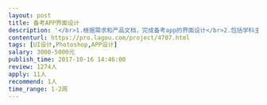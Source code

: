 ```yaml
---                
layout: post       
title: 备考APP界面设计           
description: '</br>1.根据需求和产品文档，完成备考app的界面设计</br>2.包括学科主界面，知识点卡片的几种模式，答题复习结果等八个页面的设计</br>3.负责安卓四个尺寸平板的切图和标注</br>4.负责修改甲方对设计稿的合理改进要求</br>5.提交全部的设计稿、切图、标注、源文件</br>'     
contenturl: https://pro.lagou.com/project/4707.html      
tags: [UI设计,Photoshop,APP设计]            
salary: 3000-5000元          
publish_time: 2017-10-16 14:46:00         
review: 1274人                   
apply: 11人                   
recommend: 1人                   
time_range: 1-2周              
---                 
```


